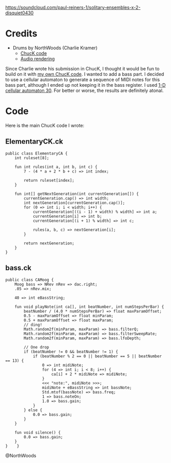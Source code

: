 https://soundcloud.com/paul-reiners-1/solitary-ensembles-x-2-disquiet0430

# Credits

* Drums by NorthWoods (Charlie Kramer)
    * [ChucK code](https://github.com/charliekramer/ChucK/blob/master/Drum%20probs%20x%20sporks.ck) 
    * [Audio rendering](https://soundcloud.com/north_woods/disquiet0429-solitary)

Since Charlie wrote his submission in ChucK, I thought it would be fun to build on it with [my own ChucK code](https://github.com/paul-reiners/automatous-monk/tree/master/src/main/chuck/disquiet-junto/0430).  I wanted to add a bass part.  I decided to use a cellular automaton to generate a sequence of MIDI notes for this bass part, although I ended up not keeping it in the bass register.  I used [1-D cellular automaton 30](https://mathworld.wolfram.com/ElementaryCellularAutomaton.html).  For better or worse, the results are definitely atonal.

# Code

Here is the main ChucK code I wrote:

## ElementaryCK.ck

    public class ElementaryCA {
        int ruleset[8];
        
        fun int rules(int a, int b, int c) {
            7 - (4 * a + 2 * b + c) => int index;
            
            return ruleset[index];
        }
        
        fun int[] getNextGeneration(int currentGeneration[]) {
            currentGeneration.cap() => int width;
            int nextGeneration[currentGeneration.cap()];
            for (0 => int i; i < width; i++) {
                currentGeneration[((i - 1) + width) % width] => int a;
                currentGeneration[i] => int b;
                currentGeneration[(i + 1) % width] => int c;
                
                rules(a, b, c) => nextGeneration[i];
            }
            
            return nextGeneration;
        }
    }

## bass.ck

    public class CAMoog {
        Moog bass => NRev nRev => dac.right;
        .05 => nRev.mix;

        40 => int eBassString;
        
        fun void playNote(int ca[], int beatNumber, int numStepsPerBar) {
            beatNumber / (4.0 * numStepsPerBar) => float maxParamOffset;
            0.5 - maxParamOffset => float minParam;
            0.5 + maxParamOffset => float maxParam;
            // ding!
            Math.random2f(minParam, maxParam) => bass.filterQ;
            Math.random2f(minParam, maxParam) => bass.filterSweepRate;
            Math.random2f(minParam, maxParam) => bass.lfoDepth;
        
            // One drop
            if (beatNumber != 0 && beatNumber != 1) {
                if (beatNumber % 2 == 0 || beatNumber == 5 || beatNumber == 13) {
                    0 => int midiNote;
                    for (4 => int i; i < 8; i++) {
                        ca[i] + 2 * midiNote => midiNote;
                    }
                    <<< "note:", midiNote >>>;
                    midiNote + eBassString => int bassNote;
                    Std.mtof(bassNote) => bass.freq;
                    1 => bass.noteOn;
                    1.0 => bass.gain;
                }
            } else {
                0.0 => bass.gain; 
            }
        }
        
        fun void silence() {
            0.0 => bass.gain; 
        }
    }    }

@NorthWoods
